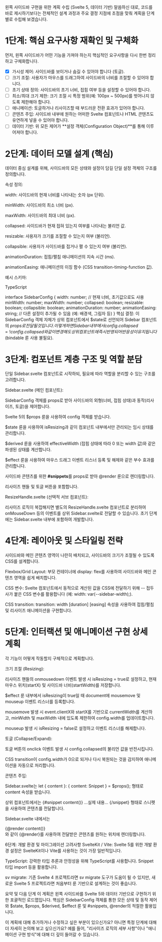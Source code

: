 왼쪽 사이드바 구현을 위한 계획 수립 (Svelte 5, 데이터 기반)
말씀하신 대로, 코드를 바로 제시하기보다는 전체적인 설계 과정과 주요 결정 지점에 초점을 맞춰 계획을 단계별로 수립해 보겠습니다.

# 1단계: 핵심 요구사항 재확인 및 구체화

먼저, 왼쪽 사이드바가 어떤 기능을 가져야 하는지 핵심적인 요구사항을 다시 한번 정리하고 구체화합니다.

- [x] 가시성 제어: 사이드바를 보이거나 숨길 수 있어야 합니다 (토글).
- [ ] 크기 조절: 사용자가 마우스를 드래그하여 사이드바의 너비를 조절할 수 있어야 합니다.
- [ ] 초기 상태 정의: 사이드바의 초기 너비, 접힘 여부 등을 설정할 수 있어야 합니다.
- [ ] 최소/최대 크기 제한: 크기 조절 시 특정 범위(예: 100px ~ 500px)를 벗어나지 않도록 제한해야 합니다.
- [ ] 애니메이션: 토글하거나 리사이즈할 때 부드러운 전환 효과가 있어야 합니다.
- [ ] 콘텐츠 주입: 사이드바 내부에 원하는 어떠한 Svelte 컴포넌트나 HTML 콘텐츠도 유연하게 넣을 수 있어야 합니다.
- [ ] 데이터 기반: 위 모든 제어가 **설정 객체(Configuration Object)**를 통해 이루어져야 합니다.

# 2단계: 데이터 모델 설계 (핵심)

데이터 중심 설계를 위해, 사이드바의 모든 상태와 설정이 담길 단일 설정 객체의 구조를 정의합니다.

속성 정의:

width: 사이드바의 현재 너비를 나타내는 숫자 (px 단위).

minWidth: 사이드바의 최소 너비 (px).

maxWidth: 사이드바의 최대 너비 (px).

collapsed: 사이드바가 현재 접혀 있는지 여부를 나타내는 불리언 값.

resizable: 사용자가 크기를 조절할 수 있는지 여부 (불리언).

collapsible: 사용자가 사이드바를 접거나 펼 수 있는지 여부 (불리언).

animationDuration: 접힘/펼침 애니메이션의 지속 시간 (ms).

animationEasing: 애니메이션의 이징 함수 (CSS transition-timing-function 값).

예시 스키마:

TypeScript

interface SidebarConfig {
width: number; // 현재 너비, 초기값으로도 사용
minWidth: number;
maxWidth: number;
collapsed: boolean;
resizable: boolean;
collapsible: boolean;
animationDuration: number;
animationEasing: string;
// 다른 설정이 추가될 수 있음 (예: 배경색, 그림자 등)
}
핵심 결정: 이 SidebarConfig 객체 자체가 상위 컴포넌트에서 $state로 선언되어 Sidebar 컴포넌트의 $props로 전달될 것입니다. 이렇게 하면 Sidebar 내부에서 config.collapsed = !config.collapsed와 같이 변경해도 상위 컴포넌트에 즉시 반영되어 반응성이 유지됩니다 ($bindable 룬 사용 불필요).

# 3단계: 컴포넌트 계층 구조 및 역할 분담

단일 Sidebar.svelte 컴포넌트로 시작하되, 필요에 따라 역할을 분리할 수 있는 구조를 고려합니다.

Sidebar.svelte (메인 컴포넌트):

SidebarConfig 객체를 props로 받아 사이드바의 외형(너비, 접힘 상태)과 동작(리사이즈, 토글)을 제어합니다.

Svelte 5의 $props 룬을 사용하여 config 객체를 받습니다.

$state 룬을 사용하여 isResizing과 같이 컴포넌트 내부에서만 관리되는 임시 상태를 관리합니다.

$derived 룬을 사용하여 effectiveWidth (접힘 상태에 따라 0 또는 width 값)와 같은 파생된 상태를 계산합니다.

$effect 룬을 사용하여 마우스 드래그 이벤트 리스너 등록 및 해제와 같은 부수 효과를 관리합니다.

사이드바 콘텐츠를 위한 **#snippets**를 props로 받아 @render 룬으로 렌더링합니다.

리사이즈 핸들 및 토글 버튼을 포함합니다.

ResizeHandle.svelte (선택적 서브 컴포넌트):

리사이즈 로직이 복잡해지면 별도의 ResizeHandle.svelte 컴포넌트로 분리하여 onMouseDown 등의 이벤트를 상위 Sidebar.svelte로 전달할 수 있습니다. 초기 단계에는 Sidebar.svelte 내부에 포함하여 개발합니다.

# 4단계: 레이아웃 및 스타일링 전략

사이드바와 메인 콘텐츠 영역이 나란히 배치되고, 사이드바의 크기가 조절될 수 있도록 CSS를 설계합니다.

Flexbox/Grid Layout: 부모 컨테이너에 display: flex를 사용하여 사이드바와 메인 콘텐츠 영역을 쉽게 배치합니다.

CSS 변수: Svelte 컴포넌트에서 동적으로 계산된 값을 CSS에 전달하기 위해 -- 접두사가 붙은 CSS 변수를 활용합니다 (예: width: var(--sidebar-width);).

CSS transition: transition: width [duration] [easing] 속성을 사용하여 접힘/펼침 및 리사이즈 애니메이션을 구현합니다.

# 5단계: 인터랙션 및 애니메이션 구현 상세 계획

각 기능이 어떻게 작동할지 구체적으로 계획합니다.

크기 조절 (Resizing):

리사이즈 핸들의 onmousedown 이벤트 발생 시 isResizing = true로 설정하고, 현재 마우스 위치(startX) 및 사이드바 너비(startWidth)를 저장합니다.

$effect 룬 내부에서 isResizing이 true일 때 document에 mousemove 및 mouseup 이벤트 리스너를 등록합니다.

mousemove 발생 시 event.clientX와 startX를 기반으로 currentWidth를 계산하고, minWidth 및 maxWidth 내에 있도록 제한하여 config.width를 업데이트합니다.

mouseup 발생 시 isResizing = false로 설정하고 이벤트 리스너를 해제합니다.

토글 (Collapse/Expand):

토글 버튼의 onclick 이벤트 발생 시 config.collapsed의 불리언 값을 반전시킵니다.

CSS transition이 config.width가 0으로 되거나 다시 복원되는 것을 감지하여 애니메이션을 자동으로 처리합니다.

콘텐츠 주입:

Sidebar.svelte는 let { content }: { content: Snippet } = $props(); 형태로 content 속성을 받습니다.

상위 컴포넌트에서는 <Sidebar config={...}> {#snippet content()} ...실제 내용... {/snippet} </Sidebar> 형태로 스니펫을 사용하여 콘텐츠를 전달합니다.

Sidebar.svelte 내에서는 <div class="sidebar-content"> {@render content()} </div>와 같이 {@render}를 사용하여 전달받은 콘텐츠를 원하는 위치에 렌더링합니다.

6단계: 개발 환경 및 마이그레이션 고려사항
SvelteKit / Vite: Svelte 5를 위한 개발 환경 설정은 SvelteKit이나 Vite를 사용하는 것이 가장 일반적입니다.

TypeScript: 강력한 타입 추론과 안정성을 위해 TypeScript를 사용합니다. Snippet 타입 import 등을 활용합니다.

sv migrate: 기존 Svelte 4 프로젝트라면 sv migrate 도구가 도움이 될 수 있지만, 새로운 Svelte 5 프로젝트라면 처음부터 룬 기반으로 설계하는 것이 좋습니다.

요약 및 다음 단계
이 계획은 왼쪽 사이드바를 Svelte 5와 데이터 기반으로 구현하기 위한 포괄적인 로드맵입니다. 핵심은 SidebarConfig 객체를 통한 모든 상태 및 동작 제어와 $state, $props, $derived, $effect 룬 및 #snippets, @render의 적절한 활용입니다.

이 계획에 대해 추가하거나 수정하고 싶은 부분이 있으신가요? 아니면 특정 단계에 대해 더 자세히 논의해 보고 싶으신가요? 예를 들어, "리사이즈 로직의 세부 사항"이나 "애니메이션 구현 방식"에 대해 더 깊이 들어갈 수 있습니다.
